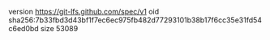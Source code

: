 version https://git-lfs.github.com/spec/v1
oid sha256:7b33fbd3d43bf1f7ec6ec975fb482d77293101b38b17f6cc35e31fd54c6ed0bd
size 53089
